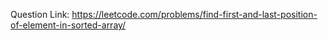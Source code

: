 Question Link: https://leetcode.com/problems/find-first-and-last-position-of-element-in-sorted-array/